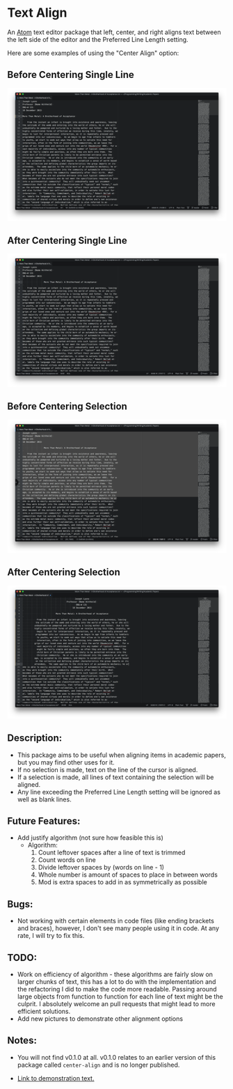 # Text Align
An [Atom](https://atom.io) text editor package that left, center, and right
aligns text between the left side of the editor and the Preferred Line Length
setting.

Here are some examples of using the "Center Align" option:

## Before Centering Single Line
![Before Single Line](./Screenshots/Before-Single-Line.png)

## After Centering Single Line
![After Single Line](./Screenshots/After-Single-Line.png)

## Before Centering Selection
![Before Selection](./Screenshots/Before-Selection.png)

## After Centering Selection
![After Selection](./Screenshots/After-Selection.png)

## Description:

* This package aims to be useful when aligning items in academic papers, but you
may find other uses for it.
* If no selection is made, text on the line of the cursor is aligned.  
* If a selection is made, all lines of text containing the selection
will be aligned.
* Any line exceeding the Preferred Line Length setting will be ignored as well
as blank lines.

## Future Features:

* Add justify algorithm (not sure how feasible this is)
    * Algorithm:
        1. Count leftover spaces after a line of text is trimmed
        2. Count words on line
        3. Divide leftover spaces by (words on line - 1)
        4. Whole number is amount of spaces to place in between words
        5. Mod is extra spaces to add in as symmetrically as possible

## Bugs:

* Not working with certain elements in code files (like ending brackets and
braces), however, I don't see many people using it in code.  At any rate, I will
try to fix this.

## TODO:

* Work on efficiency of algorithm - these algorithms are fairly slow on larger chunks of text, this
has a lot to do with the implementation and the refactoring I did to make the code more readable.
Passing around large objects from function to function for each line of text might be the culprit.
I absolutely welcome an pull requests that might lead to more efficient solutions.
* Add new pictures to demonstrate other alignment options

## Notes:

* You will not find v0.1.0 at all.  v0.1.0 relates to an earlier version of this
package called `center-align` and is no longer published.

* [Link to demonstration text.](https://github.com/JosephTLyons/Academic-Papers/blob/master/More%20Than%20Metal%20-%20A%20Brotherhood%20of%20Acceptance.txt)
